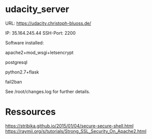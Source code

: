 # udacity_server
URL:  https://udacity.christoph-bluoss.de/

IP:   35.164.245.44 SSH-Port: 2200

Software installed:

apache2+mod_wsgi+letsencrypt

postgresql

python2.7+flask

fail2ban

See /root/changes.log for further details.

Ressources
=========
https://stribika.github.io/2015/01/04/secure-secure-shell.html
https://raymii.org/s/tutorials/Strong_SSL_Security_On_Apache2.html
